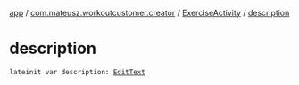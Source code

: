 [app](../../index.md) / [com.mateusz.workoutcustomer.creator](../index.md) / [ExerciseActivity](index.md) / [description](./description.md)

# description

`lateinit var description: `[`EditText`](https://developer.android.com/reference/android/widget/EditText.html)